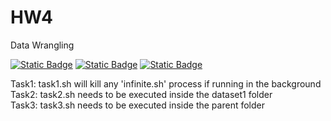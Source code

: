 # HW4
Data Wrangling

[![Static Badge][apache-badge]][apache-url]
[![Static Badge][linux-badge]][linux-url]
[![Static Badge][bash_script-badge]][bash_script-url]

[apache-badge]:https://img.shields.io/badge/Apache_License-2.0-green
[apache-url]:https://www.apache.org/licenses/LICENSE-2.0

[linux-badge]:https://img.shields.io/badge/linux-6.10-green
[linux-url]:https://www.linux.org/

[bash_script-badge]:https://img.shields.io/badge/bash-5.2-green
[bash_script-url]:https://www.gnu.org/savannah-checkouts/gnu/bash/manual/bash.html

Task1: task1.sh will kill any 'infinite.sh' process if running in the background<br/>
Task2: task2.sh needs to be executed inside the dataset1 folder<br/>
Task3: task3.sh needs to be executed inside the parent folder
